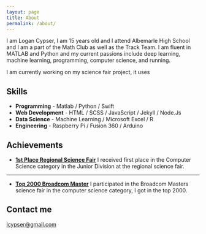 ```yaml
---
layout: page
title: About
permalink: /about/
---
```


I am Logan Cypser, I am 15 years old and I attend Albemarle High School and I am a part of the Math Club as well as the Track Team. I am fluent in MATLAB and Python and my current passions include deep learning, machine learning, programming, computer science, and running.

I am currently working on my science fair project, it uses




## Skills

* **Programming** - Matlab / Python / Swift 
* **Web Development** - HTML / SCSS / JavaScript / Jekyll / Node.Js
* **Data Science** - Machine Learning / Microsoft Excel / R
* **Engineering** - Raspberry Pi / Fusion 360 / Arduino 

    
    
## Achievements


* [**1st Place Regional Science Fair**](#) 
  I received first place in the Computer Science category in the Junior Division at the regional science fair. 
   

***

* [**Top 2000 Broadcom Master**](#) 
    I participated in the Broadcom Masters science fair in the computer science category, I got in the top 2000.


## Contact me

[lcypser@gmail.com](mailto:lcypser@gmail.com)
